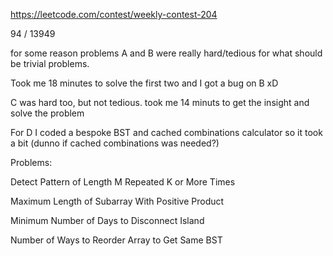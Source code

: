 https://leetcode.com/contest/weekly-contest-204

94 / 13949

for some reason problems A and B were really hard/tedious for what should be trivial problems.

Took me 18 minutes to solve the first two and I got a bug on B xD

C was hard too, but not tedious.  took me 14 minuts to get the insight and solve the problem

For D I coded a bespoke BST and cached combinations calculator so it took a bit (dunno if cached combinations was needed?)

Problems:

Detect Pattern of Length M Repeated K or More Times 

Maximum Length of Subarray With Positive Product 

Minimum Number of Days to Disconnect Island

Number of Ways to Reorder Array to Get Same BST